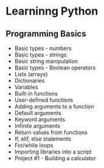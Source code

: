 # Learninng Python

## Programming Basics

- Basic types - numbers
- Basic types - strings
- Basic string manipulation
- Basic types - Boolean operators
- Lists (arrays)
- Dictionaries
- Variables
- Built-in functions
- User-defined functions
- Adding arguments to a function
- Default arguments
- Keyword arguments
- Infinite arguments
- Return values from functions
- If, elif, else statements
- For/while loops
- Importing libraries into a script
- Project #1 - Building a calculator
